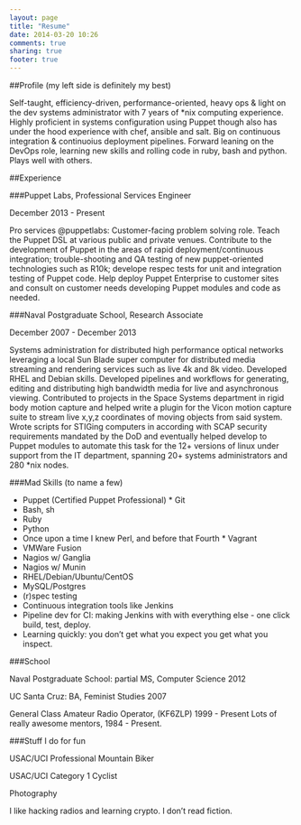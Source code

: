 ```yaml
---
layout: page
title: "Resume"
date: 2014-03-20 10:26
comments: true
sharing: true
footer: true
---
```

##Profile (my left side is definitely my best)

Self-taught, efficiency-driven, performance-oriented, heavy ops & light on the dev systems administrator with 7 years of *nix computing experience. Highly proficient in systems configuration using Puppet though also has under the hood experience with chef, ansible and salt. Big on continuous integration & continuoius deployment pipelines. Forward leaning on the DevOps role, learning new skills and rolling code in ruby, bash and python. Plays well with others.


##Experience

###Puppet Labs, Professional Services Engineer

December 2013 - Present

Pro services @puppetlabs: Customer-facing problem solving role. Teach the Puppet DSL at various public and private venues. Contribute to the development of Puppet in the areas of rapid deployment/continuous integration; trouble-shooting and QA testing of new puppet-oriented technologies such as R10k; develope respec tests for unit and integration testing of Puppet code. Help deploy Puppet Enterprise to customer sites and consult on customer needs developing Puppet modules and code as needed.

###Naval Postgraduate School, Research Associate

December 2007 - December 2013

Systems administration for distributed high performance optical networks leveraging a local Sun Blade super computer for distributed media streaming and rendering services such as live 4k and 8k video. Developed RHEL and Debian skills. Developed pipelines and workflows for generating, editing and distributing high bandwidth media for live and asynchronous viewing. Contributed to projects in the Space Systems department in rigid body motion capture and helped write a plugin for the Vicon motion capture suite to stream live x,y,z coordinates of moving objects from said system. Wrote scripts for STIGing computers in according with SCAP security requirements mandated by the DoD and eventually helped develop to Puppet modules to automate this task for the 12+ versions of linux under support from the IT department, spanning 20+ systems administrators and 280 *nix nodes.

###Mad Skills (to name a few)

* Puppet (Certified Puppet Professional) * Git
* Bash, sh
* Ruby
* Python
* Once upon a time I knew Perl, and before that Fourth * Vagrant
* VMWare Fusion
* Nagios w/ Ganglia
* Nagios w/ Munin
* RHEL/Debian/Ubuntu/CentOS
* MySQL/Postgres
* (r)spec testing
* Continuous integration tools like Jenkins
* Pipeline dev for CI: making Jenkins with with everything else - one click build, test, deploy.
* Learning quickly: you don’t get what you expect you get what you inspect.

###School

Naval Postgraduate School: partial MS, Computer Science 2012

UC Santa Cruz: BA, Feminist Studies 2007

General Class Amateur Radio Operator, (KF6ZLP) 1999 - Present Lots of really awesome mentors, 1984 - Present.

###Stuff I do for fun

USAC/UCI Professional Mountain Biker

USAC/UCI Category 1 Cyclist

Photography

I like hacking radios and learning crypto. I don’t read fiction.
